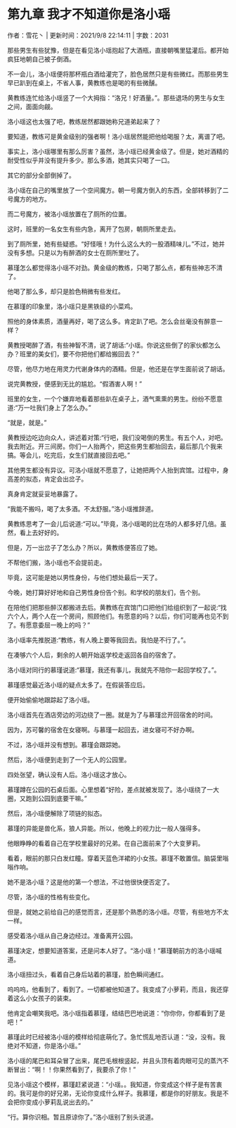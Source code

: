 # 第九章 我才不知道你是洛小瑶

作者：雪花丶 | 更新时间：2021/9/8 22:14:11 | 字数：2031

那些男生有些犹豫，但是在看见洛小瑶抱起了大酒瓶，直接朝嘴里猛灌后。都开始疯狂地朝自己被子倒酒。

不一会儿，洛小瑶便将那杯瓶白酒给灌完了，脸色居然只是有些微红。而那些男生早已趴到在桌上，不省人事，黄教练也是喝的有些微醺。

黄教练连忙给洛小瑶竖了一个大拇指：“洛兄！好酒量。”。那些退场的男生与女生之间，面面向觎。

洛小瑶这也太强了吧，教练居然都跟她称兄道弟起来了？

要知道，教练可是黄金级别的强者啊！洛小瑶居然能把他给喝服？太，离谱了吧。

事实上，洛小瑶哪里有那么厉害？虽然，洛小瑶已经黄金级了。但是，她对酒精的耐受性似乎并没有提升多少。那么多酒，她其实只喝了一口。

其它的部分全部倒掉了。

洛小瑶在自己的嘴里放了一个空间魔方。朝一号魔方倒入的东西，全部转移到了二号魔方的地方。

而二号魔方，被洛小瑶放置在了厕所的位置。

这时，班里的一名女生有些内急，离开了包房，朝厕所里走去。

到了厕所里，她有些疑惑。“好怪哦！为什么这么大的一股酒精味儿。”不过，她并没有多想。只是以为有醉酒的女士在厕所里吐了。

慕瑾怎么都觉得洛小瑶不对劲。黄金级的教练，只喝了那么点，都有些神志不清了。

他喝了那么多，却只是脸色稍微有些发红。

在慕瑾的印象里，洛小瑶只是黑铁级的小菜鸡。

照他的身体素质，酒量再好，喝了这么多。肯定趴了吧。怎么会丝毫没有醉意一样？

黄教授喝醉了酒，有些神智不清，说了胡话:“小瑶。你说这些倒了的家伙都怎么办？班里的美女们，要不你把他们都给搬回去？”

尽管，他尽力地在用灵力代谢身体内的酒精。但是，他还是在学生面前说了胡话。

说完黄教授，便感到无比的尴尬。“假酒害人啊！”

班里的女生，一个个嫌弃地看着那些趴在桌子上，酒气熏熏的男生。纷纷不愿意道:“万一吐我们身上了怎么办。”

“就是，就是。”

黄教授边吃边向众人，讲述着对策:“行吧，我们没喝倒的男生。有五个人，对吧。我去附近。开三间房。你们一人抬两个，把这些男生都抬回去，最后那几个我来搞。等会儿，吃完后，女生们就直接回去吧。”

其他男生都没有异议。可洛小瑶就不愿意了，让她把两个人抬到宾馆。过程中，身高差的拟态，肯定会出岔子。

真身肯定就妥妥地暴露了。

“我能不搬吗，喝了太多酒。不太舒服。”洛小瑶推辞道。

黄教练思考了一会儿后说道:“可以。”毕竟，洛小瑶喝的比在场的人都多好几倍。虽然，看上去好好的。

但是，万一出岔子了怎么办？所以，黄教练便答应了她。

不帮他们搬，洛小瑶也不会提前走。

毕竟，这可能是她以男性身份，与他们想处最后一天了。

今晚，她打算好好地和自己男性身份告个别。和学校的朋友们，告个别。

在陪他们把那些醉汉都搬进去后。黄教练在宾馆门口把他们给组织到了一起说:“找六个人，两个人在一个房间，照顾他们。有愿意的吗？以后，你们可能再也见不到了。有愿意委屈一晚上的吗？”

洛小瑶率先推脱道:“教练，有人晚上要等我回去。我怕是不行了。”。

在凑够六个人后，剩余的人朝开始返学校走返回各自的宿舍了。

洛小瑶对同行的慕瑾说道:“慕瑾，我还有事儿，我就先不陪你一起回学校了。”。

慕瑾感觉最近洛小瑶的疑点太多了。在假装答应后。

便开始偷偷地跟踪起了洛小瑶。

洛小瑶首先在酒店旁边的河边绕了一圈。就是为了与慕瑾岔开回宿舍的时间。

因为，苏可馨的宿舍在女寝啊。与慕瑾一起回去，进女寝可不好办啊。

不过，洛小瑶并没有想到。慕瑾会跟踪她。

然后，洛小瑶便到走到了一个无人的公园里。

四处张望，确认没有人后。洛小瑶这才放心。

慕瑾蹲在公园的石桌后面。心里想着“好险，差点就被发现了。洛小瑶绕了一大圈，又跑到公园到底要干嘛。”

然后，洛小瑶便解除了项链的拟态。

慕瑾的异能是兽化系，狼人异能。所以，他晚上的视力比一般人强得多。

他眼睁睁的看着自己在学校里最好的兄弟。在自己面前来了个大变萝莉。

看着，眼前的那只白发红瞳。穿着天蓝色洋裙的小女孩。慕瑾不敢置信。脑袋里嗡嗡作响。

她不是洛小瑶？这是他的第一个想法，不过他很快便否定了。

尽管，洛小瑶的性格有些变化。

但是，就她之前给自己的感觉而言，还是那个熟悉的洛小瑶。尽管，有些地方不太一样。

感受着洛小瑶从自己身边经过。准备离开公园。

慕瑾决定，想要知道答案，还是问本人好了。“洛小瑶！”慕瑾朝前方的洛小瑶喊道。

洛小瑶扭过头，看着自己身后站着的慕瑾，脸色瞬间通红。

呜呜呜，他看到了，看到了。一切都被他知道了。我变成了小萝莉，而且，我还穿着这么小女孩子的装束。

他肯定会嘲笑我吧。洛小瑶指着慕瑾，结结巴巴地说道：“你你你，你都看到了是吧！”

慕瑾此时已经被洛小瑶的模样给彻底萌化了。急忙慌乱地否认道：“没，没有。我绝对不知道，你是洛小瑶。”

洛小瑶的尾巴和耳朵冒了出来，尾巴毛根根竖起，并且头顶有着肉眼可见的蒸汽不断冒出：“啊！！你果然看到了，我要杀了你！”

见洛小瑶这个模样，慕瑾赶紧说道：“小瑶。。我知道，你变成这个样子是有苦衷的。我可是你的好兄弟，无论你变成什么样子。我慕瑾，都是你的好朋友。我是不会把你变成小萝莉乱说出去的。”

“行。算你识相。暂且原谅你了。”洛小瑶别了别头说道。

